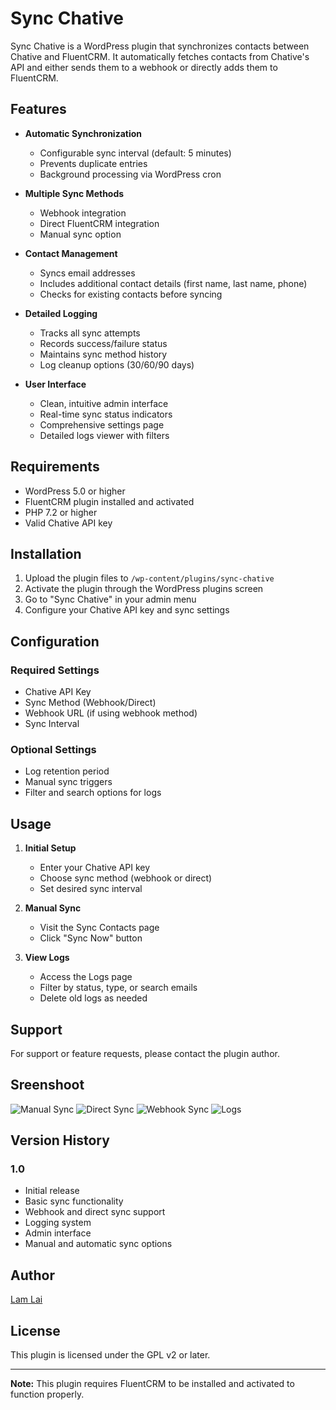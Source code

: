 # Sync Chative

Sync Chative is a WordPress plugin that synchronizes contacts between Chative and FluentCRM. It automatically fetches contacts from Chative's API and either sends them to a webhook or directly adds them to FluentCRM.

## Features

- **Automatic Synchronization**
  - Configurable sync interval (default: 5 minutes)
  - Prevents duplicate entries
  - Background processing via WordPress cron

- **Multiple Sync Methods**
  - Webhook integration
  - Direct FluentCRM integration
  - Manual sync option

- **Contact Management**
  - Syncs email addresses
  - Includes additional contact details (first name, last name, phone)
  - Checks for existing contacts before syncing

- **Detailed Logging**
  - Tracks all sync attempts
  - Records success/failure status
  - Maintains sync method history
  - Log cleanup options (30/60/90 days)

- **User Interface**
  - Clean, intuitive admin interface
  - Real-time sync status indicators
  - Comprehensive settings page
  - Detailed logs viewer with filters

## Requirements

- WordPress 5.0 or higher
- FluentCRM plugin installed and activated
- PHP 7.2 or higher
- Valid Chative API key

## Installation

1. Upload the plugin files to `/wp-content/plugins/sync-chative`
2. Activate the plugin through the WordPress plugins screen
3. Go to "Sync Chative" in your admin menu
4. Configure your Chative API key and sync settings

## Configuration

### Required Settings
- Chative API Key
- Sync Method (Webhook/Direct)
- Webhook URL (if using webhook method)
- Sync Interval

### Optional Settings
- Log retention period
- Manual sync triggers
- Filter and search options for logs

## Usage

1. **Initial Setup**
   - Enter your Chative API key
   - Choose sync method (webhook or direct)
   - Set desired sync interval

2. **Manual Sync**
   - Visit the Sync Contacts page
   - Click "Sync Now" button

3. **View Logs**
   - Access the Logs page
   - Filter by status, type, or search emails
   - Delete old logs as needed

## Support

For support or feature requests, please contact the plugin author.

## Sreenshoot
![Manual Sync](https://media.beehiiv.com/cdn-cgi/image/fit=scale-down,format=auto,onerror=redirect,quality=80/uploads/asset/file/e5642198-fffd-40f9-a044-2b95ac096c9a/Xnapper-2025-01-07-12.37.38.png?t=1736234044)
![Direct Sync](https://media.beehiiv.com/cdn-cgi/image/fit=scale-down,format=auto,onerror=redirect,quality=80/uploads/asset/file/4a9d596d-df50-4a12-b9bd-ffe52adcc707/Xnapper-2025-01-07-14.12.13.png?t=1736234320)
![Webhook Sync](https://media.beehiiv.com/cdn-cgi/image/fit=scale-down,format=auto,onerror=redirect,quality=80/uploads/asset/file/25f6f628-e262-4a40-a540-58b632ae927e/Xnapper-2025-01-07-14.12.39.png?t=1736234369)
![Logs](https://media.beehiiv.com/cdn-cgi/image/fit=scale-down,format=auto,onerror=redirect,quality=80/uploads/asset/file/62ab8fa9-2662-42da-ac7b-734af0fafa7a/Xnapper-2025-01-07-12.38.05.png?t=1736234585)


## Version History

### 1.0
- Initial release
- Basic sync functionality
- Webhook and direct sync support
- Logging system
- Admin interface
- Manual and automatic sync options

## Author

[Lam Lai](https://lam.ee)

## License

This plugin is licensed under the GPL v2 or later.

---

**Note:** This plugin requires FluentCRM to be installed and activated to function properly.
